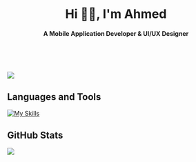 
<h1 align="center">Hi 👋🏻, I'm Ahmed</h1>
<h4 align="center">A Mobile Application Developer & UI/UX Designer</h4>
<p align="center">
<a href="https://www.linkedin.com/in/ahmed-alboishe" target="_blank"><img alt="" src="https://img.shields.io/badge/LinkedIn-000?logo=linkedin&logoColor=0A66C2&style=for-the-badge" style="vertical-align:center" /></a>
<a href="https://www.instagram.com/ahmed_alb0ishe" target="_blank"><img alt="" src="https://img.shields.io/badge/Instagram-000?style=for-the-badge&logo=Instagram&logoColor=E4405F" style="vertical-align:center" /></a></p>
<br>

[![](https://visitcount.itsvg.in/api?id=AhmedAlboishe&icon=6&color=6)](https://visitcount.itsvg.in)
## Languages and Tools
[![My Skills](https://skillicons.dev/icons?i=dart,flutter,discord,github,git,firebase,postman,powershell,stackoverflow,notion,windows,vscode,figma,androidstudio,sqlite)](https://skillicons.dev)


## GitHub Stats
![](https://github-readme-stats.vercel.app/api/top-langs/?username=AhmedAlboishe&theme=one_dark_pro&hide_border=false&include_all_commits=false&count_private=true&layout=compact)

<!-- Proudly created with GPRM ( https://gprm.itsvg.in ) -->
